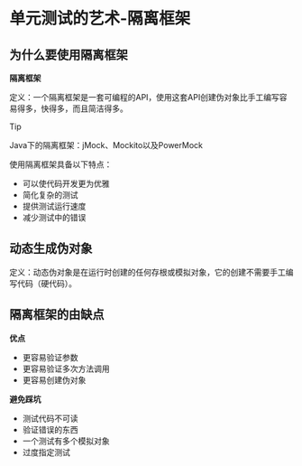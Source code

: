 # 单元测试的艺术-隔离框架

## 为什么要使用隔离框架

**隔离框架**

定义：一个隔离框架是一套可编程的API，使用这套API创建伪对象比手工编写容易得多，快得多，而且简洁得多。

> [!tip]
> Java下的隔离框架：jMock、Mockito以及PowerMock

使用隔离框架具备以下特点：

- 可以使代码开发更为优雅
- 简化复杂的测试
- 提供测试运行速度
- 减少测试中的错误

## 动态生成伪对象

定义：动态伪对象是在运行时创建的任何存根或模拟对象，它的创建不需要手工编写代码（硬代码）。

## 隔离框架的由缺点

**优点**
- 更容易验证参数
- 更容易验证多次方法调用
- 更容易创建伪对象

**避免踩坑**
- 测试代码不可读
- 验证错误的东西
- 一个测试有多个模拟对象
- 过度指定测试

